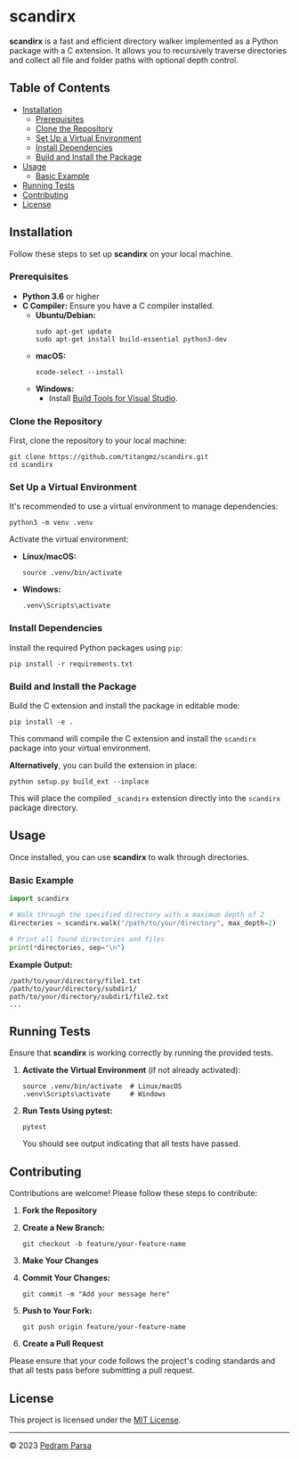 # scandirx

**scandirx** is a fast and efficient directory walker implemented as a Python package with a C extension. It allows you to recursively traverse directories and collect all file and folder paths with optional depth control.

## Table of Contents

- [Installation](#installation)
  - [Prerequisites](#prerequisites)
  - [Clone the Repository](#clone-the-repository)
  - [Set Up a Virtual Environment](#set-up-a-virtual-environment)
  - [Install Dependencies](#install-dependencies)
  - [Build and Install the Package](#build-and-install-the-package)
- [Usage](#usage)
  - [Basic Example](#basic-example)
- [Running Tests](#running-tests)
- [Contributing](#contributing)
- [License](#license)

## Installation

Follow these steps to set up **scandirx** on your local machine.

### Prerequisites

- **Python 3.6** or higher
- **C Compiler:** Ensure you have a C compiler installed.
  - **Ubuntu/Debian:**
    ```shell
    sudo apt-get update
    sudo apt-get install build-essential python3-dev
    ```
  - **macOS:**
    ```shell
    xcode-select --install
    ```
  - **Windows:**
    - Install [Build Tools for Visual Studio](https://visualstudio.microsoft.com/downloads/).

### Clone the Repository

First, clone the repository to your local machine:

```shell
git clone https://github.com/titangmz/scandirx.git
cd scandirx
```

### Set Up a Virtual Environment

It's recommended to use a virtual environment to manage dependencies:

```shell
python3 -m venv .venv
```

Activate the virtual environment:

- **Linux/macOS:**
  ```shell
  source .venv/bin/activate
  ```
- **Windows:**
  ```shell
  .venv\Scripts\activate
  ```

### Install Dependencies

Install the required Python packages using `pip`:

```shell
pip install -r requirements.txt
```

### Build and Install the Package

Build the C extension and install the package in editable mode:

```shell
pip install -e .
```

This command will compile the C extension and install the `scandirx` package into your virtual environment.

**Alternatively**, you can build the extension in place:

```shell
python setup.py build_ext --inplace
```

This will place the compiled `_scandirx` extension directly into the `scandirx` package directory.

## Usage

Once installed, you can use **scandirx** to walk through directories.

### Basic Example

```python
import scandirx

# Walk through the specified directory with a maximum depth of 2
directories = scandirx.walk("/path/to/your/directory", max_depth=2)

# Print all found directories and files
print(*directories, sep="\n")
```

**Example Output:**
```
/path/to/your/directory/file1.txt
/path/to/your/directory/subdir1/
path/to/your/directory/subdir1/file2.txt
...
```

## Running Tests

Ensure that **scandirx** is working correctly by running the provided tests.

1. **Activate the Virtual Environment** (if not already activated):

   ```shell
   source .venv/bin/activate  # Linux/macOS
   .venv\Scripts\activate     # Windows
   ```

2. **Run Tests Using pytest:**

   ```shell
   pytest
   ```

   You should see output indicating that all tests have passed.

## Contributing

Contributions are welcome! Please follow these steps to contribute:

1. **Fork the Repository**

2. **Create a New Branch:**

   ```shell
   git checkout -b feature/your-feature-name
   ```

3. **Make Your Changes**

4. **Commit Your Changes:**

   ```shell
   git commit -m "Add your message here"
   ```

5. **Push to Your Fork:**

   ```shell
   git push origin feature/your-feature-name
   ```

6. **Create a Pull Request**

Please ensure that your code follows the project's coding standards and that all tests pass before submitting a pull request.

## License

This project is licensed under the [MIT License](LICENSE).

---

© 2023 [Pedram Parsa](https://github.com/titangmz)
